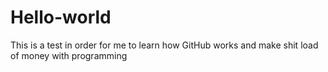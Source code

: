 # Hello-world
This is a test in order for me to learn how GitHub works and make shit load of money with programming 
